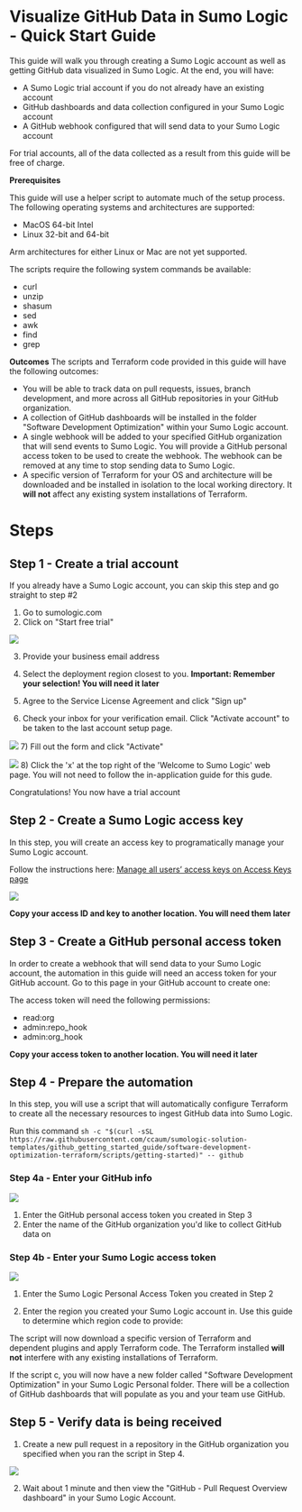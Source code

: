 # Visualize GitHub Data in Sumo Logic - Quick Start Guide

This guide will walk you through creating a Sumo Logic account as well as
getting GitHub data visualized in Sumo Logic. At the end, you will have:

- A Sumo Logic trial account if you do not already have an existing account
- GitHub dashboards and data collection configured in your Sumo Logic account
- A GitHub webhook configured that will send data to your Sumo Logic account

For trial accounts, all of the data collected as a result from this guide will
be free of charge.

**Prerequisites** 

This guide will use a helper script to automate much of the setup process. The
following operating systems and architectures are supported:

- MacOS 64-bit Intel
- Linux 32-bit and 64-bit

Arm architectures for either Linux or Mac are not yet supported.

The scripts require the following system commands be available:
- curl
- unzip
- shasum 
- sed
- awk
- find
- grep

**Outcomes**
The scripts and Terraform code provided in this guide will have the following outcomes:

- You will be able to track data on pull requests, issues, branch development,
  and more across all GitHub repositories in your GitHub organization.
- A collection of GitHub dashboards will be installed in the folder "Software
  Development Optimization" within your Sumo Logic account.
- A single webhook will be added to your specified GitHub organization that
  will send events to Sumo Logic. You will provide a GitHub personal access
  token to be used to create the webhook.  The webhook can be removed at any
  time to stop sending data to Sumo Logic.
- A specific version of Terraform for your OS and architecture will be
  downloaded and be installed in isolation to the local working directory. It
  **will not** affect any existing system installations of Terraform.


# Steps

## Step 1 - Create a trial account
If you already have a Sumo Logic account, you can skip this step and go straight to step #2

1) Go to sumologic.com
2) Click on "Start free trial"

![](/resources/start-free-trial.png)

3) Provide your business email address
4) Select the deployment region closest to you. **Important: Remember your selection! You will need it later**
5) Agree to the Service License Agreement and click "Sign up"

6) Check your inbox for your verification email. Click "Activate account" to be taken to the last account setup page.

![](/resources/activate-sumo-trial-account.png)
7) Fill out the form and click "Activate"

![](/resources/activate-trial.gif)
8) Click the 'x' at the top right of the 'Welcome to Sumo Logic' web page. You will not need to follow the in-application guide for this gude.

Congratulations! You now have a trial account

## Step 2 - Create a Sumo Logic access key
In this step, you will create an access key to programatically manage your Sumo Logic account.

Follow the instructions here: [Manage all users’ access keys on Access Keys page](https://help.sumologic.com/Manage/Security/Access-Keys#manage-all-users%E2%80%99-access-keys-on-access-keys-page)

![](/resources/create-access-key.gif)

**Copy your access ID and key to another location. You will need them later**

## Step 3 - Create a GitHub personal access token

In order to create a webhook that will send data to your Sumo Logic account,
the automation in this guide will need an access token for your GitHub account.
Go to this page in your GitHub account to create one:
[](https://github.com/settings/tokens)

The access token will need the following permissions:

- read:org
- admin:repo_hook
- admin:org_hook

**Copy your access token to another location. You will need it later**

## Step 4 - Prepare the automation

In this step, you will use a script that will automatically configure Terraform
to create all the necessary resources to ingest GitHub data into Sumo Logic.

Run this command `sh -c "$(curl -sSL https://raw.githubusercontent.com/ccaum/sumologic-solution-templates/github_getting_started_guide/software-development-optimization-terraform/scripts/getting-started)" -- github`

### Step 4a - Enter your GitHub info

![](/resources/github-access-token.png)

1) Enter the GitHub personal access token you created in Step 3
2) Enter the name of the GitHub organization you'd like to collect GitHub data on

### Step 4b - Enter your Sumo Logic access token

![](/resources/sumo-logic-access-token.png)

1) Enter the Sumo Logic Personal Access Token you created in Step 2

2) Enter the region you created your Sumo Logic account in. Use this guide to determine which region code to provide: [](https://help.sumologic.com/APIs/General-API-Information/Sumo-Logic-Endpoints-and-Firewall-Security#how-can-i-determine-which-endpoint-i-should-use)


The script will now download a specific version of Terraform and dependent
plugins and apply Terraform code. The Terraform installed **will not**
interfere with any existing installations of Terraform.

If the script c, you will now have a new folder called "Software
Development Optimization" in your Sumo Logic Personal folder. There will be a
collection of GitHub dashboards that will populate as you and your team use
GitHub.

## Step 5 - Verify data is being received

1) Create a new pull request in a repository in the GitHub organization you specified when you ran the script in Step 4.

![](/resources/github-pull-requests-dashboard.gif)

2) Wait about 1 minute and then view the "GitHub - Pull Request Overview dashboard" in your Sumo Logic Account.
